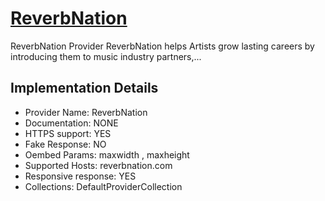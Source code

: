 # [ReverbNation](https://reverbnation.com)

ReverbNation Provider
ReverbNation helps Artists grow lasting careers by
introducing them to music industry partners,...

## Implementation Details

- Provider
Name: ReverbNation
- Documentation: NONE
- HTTPS support: YES
- Fake Response: NO
- Oembed Params: maxwidth , maxheight
- Supported Hosts: reverbnation.com
- Responsive response: YES
- Collections: DefaultProviderCollection


